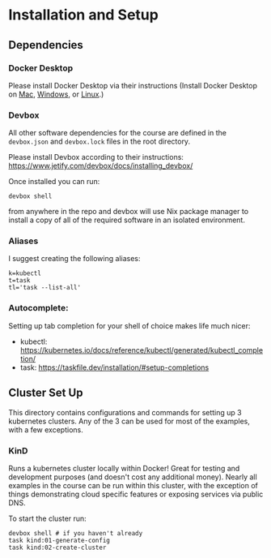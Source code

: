 # Installation and Setup

## Dependencies

### Docker Desktop

Please install Docker Desktop via their instructions (Install Docker Desktop on [Mac](https://docs.docker.com/desktop/install/mac-install/), [Windows](https://docs.docker.com/desktop/install/windows-install/), or [Linux](https://docs.docker.com/desktop/install/linux-install/).)

### Devbox

All other software dependencies for the course are defined in the `devbox.json` and `devbox.lock` files in the root directory.

Please install Devbox according to their instructions: https://www.jetify.com/devbox/docs/installing_devbox/

Once installed you can run:

```
devbox shell
```

from anywhere in the repo and devbox will use Nix package manager to install a copy of all of the required software in an isolated environment.

### Aliases

I suggest creating the following aliases:

```
k=kubectl
t=task
tl='task --list-all'
```

### Autocomplete:

Setting up tab completion for your shell of choice makes life much nicer:

- kubectl: https://kubernetes.io/docs/reference/kubectl/generated/kubectl_completion/
- task: https://taskfile.dev/installation/#setup-completions

## Cluster Set Up

This directory contains configurations and commands for setting up 3 kubernetes clusters. Any of the 3 can be used for most of the examples, with a few exceptions.

### KinD

Runs a kubernetes cluster locally within Docker! Great for testing and development purposes (and doesn't cost any additional money). Nearly all examples in the course can be run within this cluster, with the exception of things demonstrating cloud specific features or exposing services via public DNS.

To start the cluster run:

```
devbox shell # if you haven't already
task kind:01-generate-config
task kind:02-create-cluster
```
